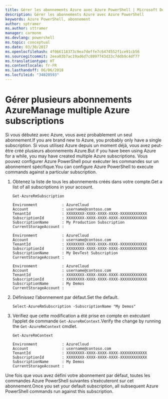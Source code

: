 ```yaml
---
title: Gérer les abonnements Azure avec Azure PowerShell | Microsoft Docs
description: Gérer les abonnements Azure avec Azure PowerShell
keywords: Azure PowerShell, abonnement
author: sptramer
ms.author: sttramer
manager: carmonm
ms.devlang: powershell
ms.topic: conceptual
ms.date: 03/30/2017
ms.openlocfilehash: 4f066118373c9ea7deffe7c6474552f1ce91cb56
ms.sourcegitcommit: 2eea03b7ac19ad6d7c8097743d33c7ddb9c4df77
ms.translationtype: HT
ms.contentlocale: fr-FR
ms.lasthandoff: 06/06/2018
ms.locfileid: "34820593"
---
```

# <a name="manage-multiple-azure-subscriptions"></a><span data-ttu-id="7a0ba-104">Gérer plusieurs abonnements Azure</span><span class="sxs-lookup"><span data-stu-id="7a0ba-104">Manage multiple Azure subscriptions</span></span>

<span data-ttu-id="7a0ba-105">Si vous débutez avec Azure, vous avez probablement un seul abonnement.</span><span class="sxs-lookup"><span data-stu-id="7a0ba-105">If you are brand new to Azure, you probably only have a single subscription.</span></span> <span data-ttu-id="7a0ba-106">Si vous utilisez Azure depuis un moment déjà, vous avez peut-être créé plusieurs abonnements Azure.</span><span class="sxs-lookup"><span data-stu-id="7a0ba-106">But if you have been using Azure for a while, you may have created multiple Azure subscriptions.</span></span> <span data-ttu-id="7a0ba-107">Vous pouvez configurer Azure PowerShell pour exécuter les commandes sur un abonnement spécifique.</span><span class="sxs-lookup"><span data-stu-id="7a0ba-107">You can configure Azure PowerShell to execute commands against a particular subscription.</span></span>

1. <span data-ttu-id="7a0ba-108">Obtenez la liste de tous les abonnements créés dans votre compte.</span><span class="sxs-lookup"><span data-stu-id="7a0ba-108">Get a list of all subscriptions in your account.</span></span>

    ```azurepowershell-interactive
    Get-AzureRmSubscription
    ```

    ```output
    Environment           : AzureCloud
    Account               : username@contoso.com
    TenantId              : XXXXXXXX-XXXX-XXXX-XXXX-XXXXXXXXXXXX
    SubscriptionId        : XXXXXXXX-XXXX-XXXX-XXXX-XXXXXXXXXXXX
    SubscriptionName      : My Production Subscription
    CurrentStorageAccount :

    Environment           : AzureCloud
    Account               : username@contoso.com
    TenantId              : XXXXXXXX-XXXX-XXXX-XXXX-XXXXXXXXXXXX
    SubscriptionId        : XXXXXXXX-XXXX-XXXX-XXXX-XXXXXXXXXXXX
    SubscriptionName      : My DevTest Subscription
    CurrentStorageAccount :

    Environment           : AzureCloud
    Account               : username@contoso.com
    TenantId              : XXXXXXXX-XXXX-XXXX-XXXX-XXXXXXXXXXXX
    SubscriptionId        : XXXXXXXX-XXXX-XXXX-XXXX-XXXXXXXXXXXX
    SubscriptionName      : My Demos
    CurrentStorageAccount :
    ```

2. <span data-ttu-id="7a0ba-109">Définissez l’abonnement par défaut.</span><span class="sxs-lookup"><span data-stu-id="7a0ba-109">Set the default.</span></span>

    ```azurepowershell-interactive
    Select-AzureRmSubscription -SubscriptionName "My Demos"
    ```

3. <span data-ttu-id="7a0ba-110">Vérifiez que cette modification a été prise en compte en exécutant l’applet de commande `Get-AzureRmContext`.</span><span class="sxs-lookup"><span data-stu-id="7a0ba-110">Verify the change by running the `Get-AzureRmContext` cmdlet.</span></span>

    ```azurepowershell-interactive
    Get-AzureRmContext
    ```

    ```output
    Environment           : AzureCloud
    Account               : username@contoso.com
    TenantId              : XXXXXXXX-XXXX-XXXX-XXXX-XXXXXXXXXXXX
    SubscriptionId        : XXXXXXXX-XXXX-XXXX-XXXX-XXXXXXXXXXXX
    SubscriptionName      : My Demos
    CurrentStorageAccount :
    ```

<span data-ttu-id="7a0ba-111">Une fois que vous avez défini votre abonnement par défaut, toutes les commandes Azure PowerShell suivantes s’exécuteront sur cet abonnement.</span><span class="sxs-lookup"><span data-stu-id="7a0ba-111">Once you set your default subscription, all subsequent Azure PowerShell commands run against this subscription.</span></span>
